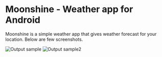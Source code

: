 # Moonshine - Weather app for Android

Moonshine is a simple weather app that gives weather forecast for your location. Below are few screenshots. 

![Output sample](http://i.imgur.com/aYk6zVl.png)
![Output sample2](http://i.imgur.com/hpzqzdA.png)
